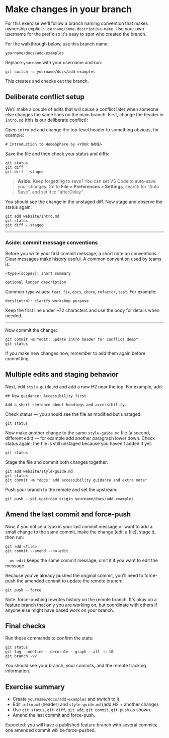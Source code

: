 # Make changes in your branch

For this exercise we'll follow a branch naming convention that makes ownership
explicit: `username/some-descriptive-name`. Use your own username for the prefix
so it's easy to spot who created the branch.

For the walkthrough below, use this branch name:

```
yourname/docs/add-examples
```

Replace `yourname` with your username and run:

```
git switch -c yourname/docs/add-examples
```

This creates and checks out the branch.

## Deliberate conflict setup

We'll make a couple of edits that will cause a conflict later when someone else
changes the same lines on the main branch. First, change the header in
`intro.md` (this is our deliberate conflict):

Open `intro.md` and change the top-level header to something obvious, for
example:

```
# Introduction to HomeSphere by <YOUR NAME>
```

Save the file and then check your status and diffs:

```
git status
git diff
git diff --staged
```

> **Aside:** Keep forgetting to save? You can set VS Code to auto-save your
> changes. Go to **File > Preferences > Settings**, search for "Auto Save", and
> set it to "afterDelay".

You should see the change in the unstaged diff. Now stage and observe the status
again:

```
git add website/intro.md
git status
git diff --staged
```

---

### Aside: commit message conventions

Before you write your first commit message, a short note on conventions. Clear
messages make history useful. A common convention used by teams is:

```
<type>(scope?): short summary

optional longer description
```

Common `type` values: `feat`, `fix`, `docs`, `chore`, `refactor`, `test`. For
example:

```
docs(intro): clarify workshop purpose
```

Keep the first line under ~72 characters and use the body for details when
needed.

---

Now commit the change:

```
git commit -m "edit: update intro header for conflict demo"
git status
```

If you make new changes now, remember to add them again before committing.

## Multiple edits and staging behavior

Next, edit `style-guide.md` and add a new H2 near the top. For example, add:

```
## New guidance: Accessibility first

Add a short sentence about headings and accessibility.
```

Check status — you should see the file as modified but unstaged:

```
git status
```

Now make another change to the same `style-guide.md` file (a second, different
edit) — for example add another paragraph lower down. Check status again; the
file is still unstaged because you haven't added it yet.

```
git status
```

Stage the file and commit both changes together:

```
git add website/style-guide.md
git status
git commit -m "docs: add accessibility guidance and extra note"
```

Push your branch to the remote and set the upstream:

```
git push --set-upstream origin yourname/docs/add-examples
```

## Amend the last commit and force-push

Now, if you notice a typo in your last commit message or want to add a small
change to the same commit, make the change (edit a file), stage it, then run:

```
git add <file>
git commit --amend --no-edit
```

`--no-edit` keeps the same commit message; omit it if you want to edit the
message.

Because you've already pushed the original commit, you'll need to force-push the
amended commit to update the remote branch:

```
git push --force
```

Note: force-pushing rewrites history on the remote branch. It's okay on a
feature branch that only you are working on, but coordinate with others if
anyone else might have based work on your branch.

## Final checks

Run these commands to confirm the state:

```
git status
git log --oneline --decorate --graph --all -n 10
git branch -vv
```

You should see your branch, your commits, and the remote tracking information.

## Exercise summary

- Create `yourname/docs/add-examples` and switch to it.
- Edit `intro.md` (header) and `style-guide.md` (add H2 + another change).
- Use `git status`, `git diff`, `git add`, `git commit`, `git push` as shown.
- Amend the last commit and force-push.

Expected: you will have a published feature branch with several commits; one
amended commit will be force-pushed.
